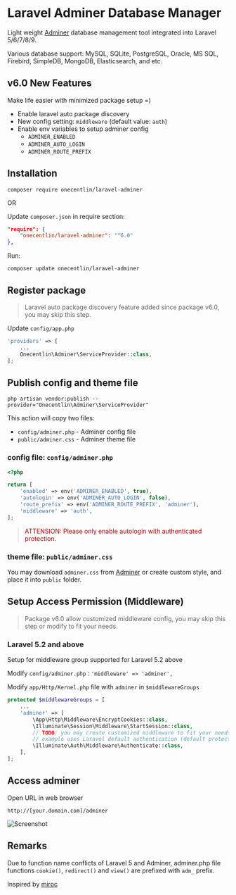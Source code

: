 # Laravel Adminer Database Manager

Light weight [Adminer](https://www.adminer.org) database management tool integrated into Laravel 5/6/7/8/9.

Various database support: MySQL, SQLite, PostgreSQL, Oracle, MS SQL, Firebird, SimpleDB, MongoDB, Elasticsearch, and etc.

## v6.0 New Features

 Make life easier with minimized package setup =)

- Enable laravel auto package discovery
- New config setting: `middleware` (default value: `auth`)
- Enable env variables to setup adminer config
    - `ADMINER_ENABLED`
    - `ADMINER_AUTO_LOGIN`
    - `ADMINER_ROUTE_PREFIX`

## Installation

```
composer require onecentlin/laravel-adminer
```

OR

Update `composer.json` in require section:

```json
"require": {
    "onecentlin/laravel-adminer": "^6.0"
},
```

Run:
```
composer update onecentlin/laravel-adminer
```

## Register package

> Laravel auto package discovery feature added since package v6.0, you may skip this step.

Update `config/app.php`

```php
'providers' => [
    ...
    Onecentlin\Adminer\ServiceProvider::class,
];
```

## Publish config and theme file

```
php artisan vendor:publish --provider="Onecentlin\Adminer\ServiceProvider"
```

This action will copy two files:

- `config/adminer.php` - Adminer config file
- `public/adminer.css` - Adminer theme file

### config file: `config/adminer.php`

```php
<?php

return [
    'enabled' => env('ADMINER_ENABLED', true),
    'autologin' => env('ADMINER_AUTO_LOGIN', false),
    'route_prefix' => env('ADMINER_ROUTE_PREFIX', 'adminer'),
    'middleware' => 'auth',
];
```

> <span style="color: #a00">ATTENSION: Please only enable autologin with authenticated protection.</span>

### theme file: `public/adminer.css`

You may download `adminer.css` from [Adminer](https://www.adminer.org) or create custom style, and place it into `public` folder.

## Setup Access Permission (Middleware)

> Package v6.0 allow customized middleware config, you may skip this step or modify to fit your needs.

### Laravel 5.2 and above

Setup for middleware group supported for Laravel 5.2 above

Modify `config/adminer.php` : `'middleware' => 'adminer',`

Modify `app/Http/Kernel.php` file with `adminer` in `$middlewareGroups`

```php
protected $middlewareGroups = [
    ...
    'adminer' => [
        \App\Http\Middleware\EncryptCookies::class,
        \Illuminate\Session\Middleware\StartSession::class,
        // TODO: you may create customized middleware to fit your needs
        // example uses Laravel default authentication (default protection)
        \Illuminate\Auth\Middleware\Authenticate::class,
    ],
];
```

## Access adminer

Open URL in web browser

```
http://[your.domain.com]/adminer
```

![Screenshot](https://raw.githubusercontent.com/onecentlin/laravel-adminer/master/screenshots/adminer-db-support.png "various database support")

## Remarks

Due to function name conflicts of Laravel 5 and Adminer, adminer.php file
functions `cookie()`, `redirect()` and `view()` are prefixed with `adm_` prefix.

Inspired by [miroc](https://github.com/miroc/Laravel-Adminer)
